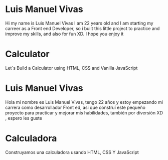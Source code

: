# Luis Manuel Vivas

Hi my name is  Luis Manuel Vivas I am 22 years old and I am starting my carreer as a Front end Developer, so i built this little project to practice and improve my skills, and also for fun XD. I hope you enjoy it

# Calculator
Let´s Build a Calculator using HTML, CSS and Vanilla JavaScript

# Luis Manuel Vivas

Hola mi nombre es Luis Manuel Vivas,  tengo 22 años y estoy empezando mi carrera como desarrollador Front ed, asi que construí este pequeño proyecto para practicar y mejorar mis habilidades, también por diversión XD , espero les guste

# Calculadora
Construyamos una calculadora usando HTML, CSS Y JavaScript
